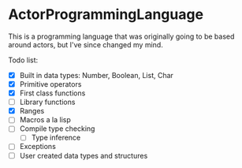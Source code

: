 ActorProgrammingLanguage
========================
This is a programming language that was originally going to be based around actors, but I've since changed my mind. 

Todo list:
  - [x] Built in data types: Number, Boolean, List, Char
  - [x] Primitive operators
  - [x] First class functions
  - [ ] Library functions
  - [x] Ranges
  - [ ] Macros a la lisp
  - [ ] Compile type checking
    - [ ] Type inference
  - [ ] Exceptions
  - [ ] User created data types and structures
